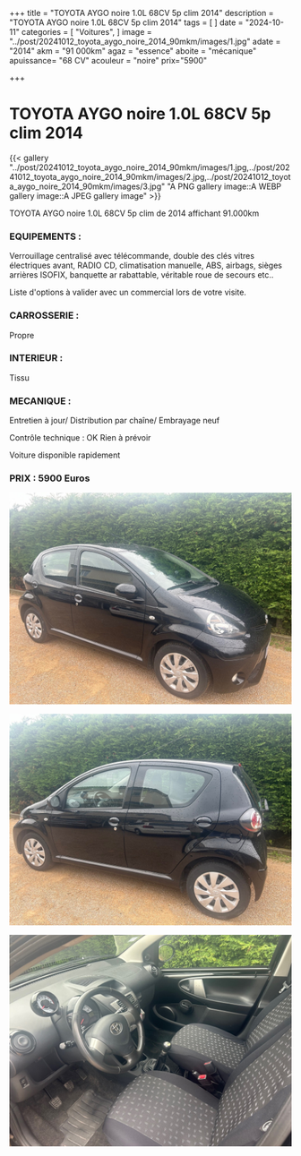 +++
title = "TOYOTA AYGO noire 1.0L 68CV 5p clim 2014"
description = "TOYOTA AYGO noire 1.0L 68CV 5p clim 2014"
tags = [
]
date = "2024-10-11"
categories = [
    "Voitures",
]
image = "../post/20241012_toyota_aygo_noire_2014_90mkm/images/1.jpg"
adate = "2014"
akm = "91 000km"
agaz = "essence"
aboite = "mécanique"
apuissance= "68 CV"
acouleur = "noire"
prix="5900"

+++

# TOYOTA AYGO noire 1.0L 68CV 5p clim 2014

{{< gallery "../post/20241012_toyota_aygo_noire_2014_90mkm/images/1.jpg,../post/20241012_toyota_aygo_noire_2014_90mkm/images/2.jpg,../post/20241012_toyota_aygo_noire_2014_90mkm/images/3.jpg" "A PNG gallery image::A WEBP gallery image::A JPEG gallery image" >}}


TOYOTA AYGO noire 1.0L 68CV 5p clim de 2014 affichant 91.000km


### EQUIPEMENTS :
Verrouillage centralisé avec télécommande, double des clés vitres électriques avant, RADIO CD, climatisation manuelle, ABS, airbags, sièges arrières ISOFIX, banquette ar rabattable, véritable roue de secours etc..


Liste d'options à valider avec un commercial lors de votre visite.


### CARROSSERIE :
Propre


### INTERIEUR :
Tissu

### MECANIQUE :
Entretien à jour/
Distribution par chaîne/
Embrayage neuf



Contrôle technique : OK
Rien à prévoir


Voiture disponible rapidement


### PRIX : 5900 Euros


<!-- more -->


![](images/1.jpg)

![](images/2.jpg)

![](images/3.jpg)

